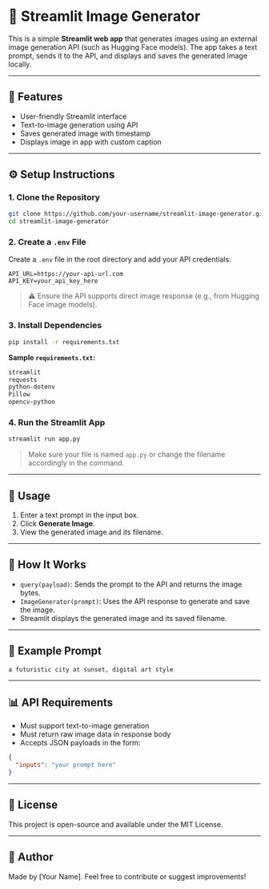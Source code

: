 # 🎨 Streamlit Image Generator

This is a simple **Streamlit web app** that generates images using an external image generation API (such as Hugging Face models). The app takes a text prompt, sends it to the API, and displays and saves the generated image locally.

---

## 🚀 Features

* User-friendly Streamlit interface
* Text-to-image generation using API
* Saves generated image with timestamp
* Displays image in app with custom caption

---

## ⚙️ Setup Instructions

### 1. Clone the Repository

```bash
git clone https://github.com/your-username/streamlit-image-generator.git
cd streamlit-image-generator
```

### 2. Create a `.env` File

Create a `.env` file in the root directory and add your API credentials:

```
API_URL=https://your-api-url.com
API_KEY=your_api_key_here
```

> ⚠️ Ensure the API supports direct image response (e.g., from Hugging Face image models).

### 3. Install Dependencies

```bash
pip install -r requirements.txt
```

**Sample `requirements.txt`:**

```txt
streamlit
requests
python-dotenv
Pillow
opencv-python
```

### 4. Run the Streamlit App

```bash
streamlit run app.py
```

> Make sure your file is named `app.py` or change the filename accordingly in the command.

---

## 📃 Usage

1. Enter a text prompt in the input box.
2. Click **Generate Image**.
3. View the generated image and its filename.

---

## 🔧 How It Works

* `query(payload)`: Sends the prompt to the API and returns the image bytes.
* `ImageGenerator(prompt)`: Uses the API response to generate and save the image.
* Streamlit displays the generated image and its saved filename.

---

## 📅 Example Prompt

```
a futuristic city at sunset, digital art style
```

---

## 📊 API Requirements

* Must support text-to-image generation
* Must return raw image data in response body
* Accepts JSON payloads in the form:

```json
{
  "inputs": "your prompt here"
}
```

---

## 📄 License

This project is open-source and available under the MIT License.

---

## 🙋️ Author

Made by \[Your Name]. Feel free to contribute or suggest improvements!

